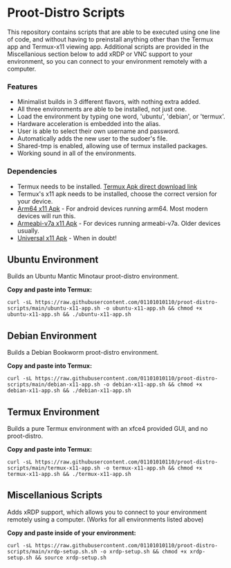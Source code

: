 # Proot-Distro Scripts

This repository contains scripts that are able to be executed using one line of code, and without having to preinstall anything other than the Termux app and Termux-x11 viewing app. Additional scripts are provided in the Miscellanious section below to add xRDP or VNC support to your environment, so you can connect to your environment remotely with a computer. 

### Features

* Minimalist builds in 3 different flavors, with nothing extra added.
* All three environments are able to be installed, not just one.
* Load the environment by typing one word, 'ubuntu', 'debian', or 'termux'.
* Hardware acceleration is embedded into the alias.
* User is able to select their own username and password.
* Automatically adds the new user to the sudoer's file.
* Shared-tmp is enabled, allowing use of termux installed packages.
* Working sound in all of the environments.

### Dependencies

* Termux needs to be installed. [Termux Apk direct download link](https://f-droid.org/repo/com.termux_118.apk)
* Termux's x11 apk needs to be installed, choose the correct version for your device.  
* [Arm64 x11 Apk](https://github.com/termux/termux-x11/releases/download/nightly/app-arm64-v8a-debug.apk) - For android devices running arm64. Most modern devices will run this.
* [Armeabi-v7a x11 Apk](https://github.com/termux/termux-x11/releases/download/nightly/app-armeabi-v7a-debug.apk) - For devices running armeabi-v7a. Older devices usually.
* [Universal x11 Apk](https://github.com/termux/termux-x11/releases/download/nightly/app-universal-debug.apk) - When in doubt!

## Ubuntu Environment 

Builds an Ubuntu Mantic Minotaur proot-distro environment.

**Copy and paste into Termux:**
```
curl -sL https://raw.githubusercontent.com/01101010110/proot-distro-scripts/main/ubuntu-x11-app.sh -o ubuntu-x11-app.sh && chmod +x ubuntu-x11-app.sh && ./ubuntu-x11-app.sh
```


## Debian Environment 

Builds a Debian Bookworm proot-distro environment.

**Copy and paste into Termux:**
```
curl -sL https://raw.githubusercontent.com/01101010110/proot-distro-scripts/main/debian-x11-app.sh -o debian-x11-app.sh && chmod +x debian-x11-app.sh && ./debian-x11-app.sh
```

## Termux Environment 

Builds a pure Termux environment with an xfce4 provided GUI, and no proot-distro. 

**Copy and paste into Termux:**
```
curl -sL https://raw.githubusercontent.com/01101010110/proot-distro-scripts/main/termux-x11-app.sh -o termux-x11-app.sh && chmod +x termux-x11-app.sh && ./termux-x11-app.sh
```

## Miscellanious Scripts

Adds xRDP support, which allows you to connect to your environment remotely using a computer. (Works for all environments listed above) 

**Copy and paste inside of your environment:**
```
curl -sL https://raw.githubusercontent.com/01101010110/proot-distro-scripts/main/xrdp-setup.sh.sh -o xrdp-setup.sh && chmod +x xrdp-setup.sh && source xrdp-setup.sh
```

